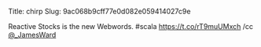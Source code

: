 Title: chirp
Slug: 9ac068b9cff77e0d082e059414027c9e

Reactive Stocks is the new Webwords. #scala <a href="https://t.co/rT9muUMxch">https://t.co/rT9muUMxch</a> /cc <a href="http://twitter.com/_JamesWard">@_JamesWard</a>
